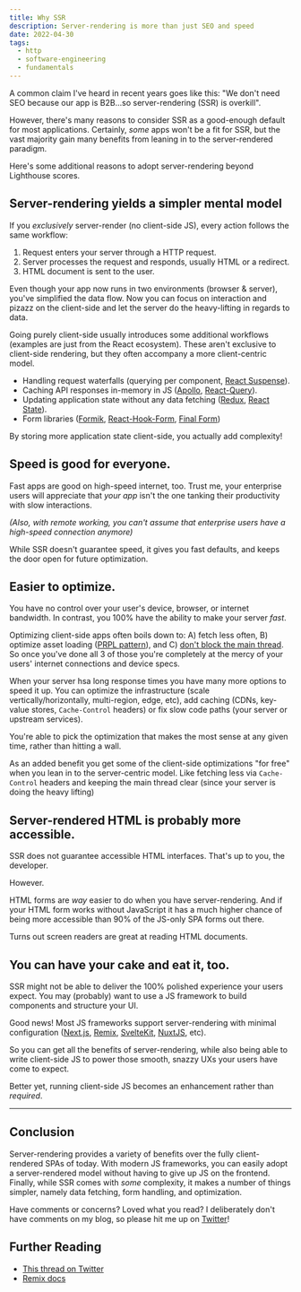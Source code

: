 ```yaml
---
title: Why SSR
description: Server-rendering is more than just SEO and speed
date: 2022-04-30
tags:
  - http
  - software-engineering
  - fundamentals
---
```


A common claim I've heard in recent years goes like this: "We don't need SEO because our app is B2B...so server-rendering (SSR) is overkill".

However, there's many reasons to consider SSR as a good-enough default for most applications. Certainly, _some_ apps won't be a fit for SSR, but the vast majority gain many benefits from leaning in to the server-rendered paradigm.

Here's some additional reasons to adopt server-rendering beyond Lighthouse scores.

## Server-rendering yields a simpler mental model

If you _exclusively_ server-render (no client-side JS), every action follows the same workflow:

1. Request enters your server through a HTTP request.
2. Server processes the request and responds, usually HTML or a redirect.
3. HTML document is sent to the user.

Even though your app now runs in two environments (browser & server), you've simplified the data flow. Now you can focus on interaction and pizazz on the client-side and let the server do the heavy-lifting in regards to data.

Going purely client-side usually introduces some additional workflows (examples are just from the React ecosystem). These aren't exclusive to client-side rendering, but they often accompany a more client-centric model.

- Handling request waterfalls (querying per component, [React Suspense](https://reactjs.org/docs/react-api.html#reactsuspense)).
- Caching API responses in-memory in JS ([Apollo](https://www.apollographql.com/docs/react), [React-Query](https://react-query.tanstack.com/)).
- Updating application state without any data fetching ([Redux](https://redux.js.org/), [React State](https://reactjs.org/docs/state-and-lifecycle.html)).
- Form libraries ([Formik](https://formik.org/docs/overview), [React-Hook-Form](https://react-hook-form.com/get-started), [Final Form](https://final-form.org/docs/final-form/getting-started))

By storing more application state client-side, you actually add complexity!

## Speed is good for everyone.

Fast apps are good on high-speed internet, too. Trust me, your enterprise users will appreciate that _your app_ isn't the one tanking their productivity with slow interactions.

_(Also, with remote working, you can't assume that enterprise users have a high-speed connection anymore)_

While SSR doesn't guarantee speed, it gives you fast defaults, and keeps the door open for future optimization.

## Easier to optimize.

You have no control over your user's device, browser, or internet bandwidth. In contrast, you 100% have the ability to make your server _fast_.

Optimizing client-side apps often boils down to: A) fetch less often, B) optimize asset loading ([PRPL pattern](https://web.dev/apply-instant-loading-with-prpl/)), and C) [don't block the main thread](https://web.dev/mainthread-work-breakdown/). So once you've done all 3 of those you're completely at the mercy of your users' internet connections and device specs.

When your server hsa long response times you have many more options to speed it up. You can optimize the infrastructure (scale vertically/horizontally, multi-region, edge, etc), add caching (CDNs, key-value stores, `Cache-Control` headers) or fix slow code paths (your server or upstream services).

You're able to pick the optimization that makes the most sense at any given time, rather than hitting a wall.

As an added benefit you get some of the client-side optimizations "for free" when you lean in to the server-centric model. Like fetching less via `Cache-Control` headers and keeping the main thread clear (since your server is doing the heavy lifting)

## Server-rendered HTML is probably more accessible.

SSR does not guarantee accessible HTML interfaces. That's up to you, the developer.

However.

HTML forms are _way_ easier to do when you have server-rendering. And if your HTML form works without JavaScript it has a much higher chance of being more accessible than 90% of the JS-only SPA forms out there.

Turns out screen readers are great at reading HTML documents.

## You can have your cake and eat it, too.

SSR might not be able to deliver the 100% polished experience your users expect. You may (probably) want to use a JS framework to build components and structure your UI.

Good news! Most JS frameworks support server-rendering with minimal configuration ([Next.js](https://nextjs.org/), [Remix](https://remix.run/), [SvelteKit](https://kit.svelte.dev/), [NuxtJS](https://nuxtjs.org/), etc).

So you can get all the benefits of server-rendering, while also being able to write client-side JS to power those smooth, snazzy UXs your users have come to expect.

Better yet, running client-side JS becomes an enhancement rather than _required_.

---

## Conclusion

Server-rendering provides a variety of benefits over the fully client-rendered SPAs of today. With modern JS frameworks, you can easily adopt a server-rendered model without having to give up JS on the frontend. Finally, while SSR comes with _some_ complexity, it makes a number of things simpler, namely data fetching, form handling, and optimization.

Have comments or concerns? Loved what you read? I deliberately don't have comments on my blog, so please hit me up on [Twitter](https://twitter.com/benjamminj)!

## Further Reading

- [This thread on Twitter](https://twitter.com/gortok/status/1519361629896552449)
- [Remix docs](https://remix.run/docs/en/v1/pages/philosophy#serverclient-model)
